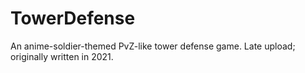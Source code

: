 # TowerDefense
An anime-soldier-themed PvZ-like tower defense game. Late upload; originally written in 2021.
